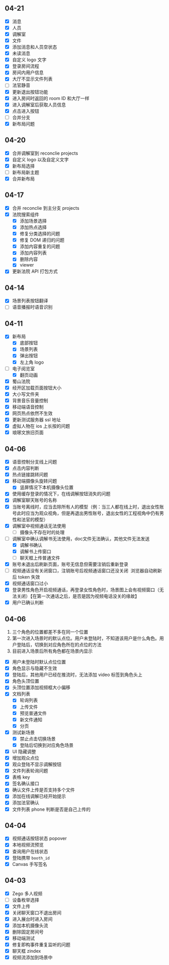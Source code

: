 ## 04-21

- [x] 消息
- [x] 人员
- [x] 调解室
- [x] 文件
- [x] 添加消息和人员空状态
- [x] 未读消息
- [x] 自定义 logo 文字
- [x] 登录房间流程
- [x] 房间内用户信息
- [x] 大厅不显示文件列表
- [ ] 法官静音
- [x] 更新退出按钮功能
- [x] 进入房间时返回的 room ID 和大厅一样
- [x] 进入调解室后获取人员信息
- [x] 点击进入按钮
- [ ] 合并分支
- [x] 新布局问题

## 04-20

- [x] 合并调解室到 reconclie projects
- [x] 自定义 logo 以及自定义文字
- [x] 新布局选择
- [ ] 新布局新主题
- [x] 合并新布局

## 04-17

- [x] 合并 reconclie 到主分支 projects
- [x] 法院搜索组件
	- [x] 添加场景选择
	- [x] 添加热点选择
	- [x] 修复分类选择的问题
	- [x] 修复 DOM 递归的问题
	- [x] 添加内容重复的问题
	- [x] 添加内容列表
	- [x] 删除内容
	- [x] viewer
- [x] 更新法院 API 打包方式

## 04-14

- [x] 场景列表按钮翻译
- [ ] 语音播报时语音识别

## 04-11

- [x] 新布局
	- [x] 底部按钮
	- [x] 场景列表
	- [x] 弹出按钮
	- [x] 左上角 logo
- [ ] 电子阅览室
	- [x] 翻页动画
- [x] 蜀山法院
- [x] 经开区加载页面按钮大小
- [x] 大小写文件夹
- [x] 背景音乐音量控制
- [x] 移动端语音控制
- [x] 网页热点依然不生效
- [x] 更新测试服务器 ssl 地址
- [x] 虚拟人物在 ios 上长按的问题
- [x] 琅琊文旅旧页面

## 04-06

- [x] 语音控制分支线上问题
- [x] 点击内容判断
- [x] 热点链接跳转问题
- [x] 移动端摄像头旋转问题
	- [x] 竖屏情况下本机摄像头位置
- [x] 使用缓存登录的情况下，在线调解按钮消失的问题
- [x] 调解室聊天账号的名称
- [x] 当账号离线时，应当去除所有人的模型（例：当三人都在线上时，退出女性账号此时应当为观众视角，但是再退出男性账号，退出女性的工程视角中仍有男性和法官的模型）
- [x] 调解室中视频通话无法使用   
	- [ ] 摄像头不存在时的处理
- [ ] 调解室中确认调解书无法使用，doc文件无法确认，其他文件无法发送
	- [x] 调解书确认
	- [x] 调解书上传窗口
	- [ ] 聊天框上传普通文件
- [x] 账号未退出后刷新页面，账号无信息但需要注销后重新登录   
- [ ] 视频通话没有关闭窗口，注销账号后视频通话窗口还没关闭   浏览器自动刷新后 token 失效
- [x] 视频通话窗口过小
- [x] 登录男性角色开启视频通话，再登录女性角色时，场景图上会有视频窗口（无法关闭）【在第一次通话之后，是否是因为视频电话没关的缘故】
- [x] 用户已确认判断

## 04-06

1. 三个角色的位置都差不多在同一个位置
2. 第一次进入场景时的默认点位。用户未登陆时，不知道该用户是什么角色。用户登陆后，切换到对应角色所在的点位的方法
3. 目前进入场景后所有角色都在场景内显示

- [x] 用户未登陆时默认点位位置
- [x] 角色显示与隐藏不生效
- [x] 登陆后，其他用户已经在推流时，无法添加 video 标签到角色头上
- [x] 角色头顶位置
- [x] 头顶位置添加视频框大小偏移
- [x] 文档列表
	- [x] 轮询列表
	- [x] 上传文件
	- [x] 预览普通文件
	- [x] 新文件通知
	- [x] 分页
- [x] 测试新场景
	- [x] 禁止点击切换场景
	- [x] 登陆后切换到对应角色场景
- [x] UI 隐藏调整
- [x] 增加观众点位
- [x] 观众登陆不显示调解按钮
- [x] 文件列表轮询问题
- [x] 表格 key
- [x] 签名确认接口
- [x] 确认文件上传是否支持多个文件
- [x] 添加在线调解已经开始提示
- [x] 添加法官确认
- [x] 文件列表 phone 判断是否是自己上传的 

## 04-04

- [x] 视频通话按钮状态 popover
- [x] 本地视频流预览
- [x] 查询用户在线状态
- [x] 登陆携带 `booth_id`
- [x] Canvas 手写签名

## 04-03

- [x] Zego 多人视频
- [ ] 设备枚举选择
- [x] 文件上传
- [x] 关闭聊天窗口不退出房间
- [x] 进入展台时进入房间
- [x] 添加本机摄像头流
- [x] 删除固定房间号
- [x] 移动端测试
- [x] 修复即构事件重复监听的问题
- [x] 聊天框 zindex
- [x] 视频流添加到场景中
